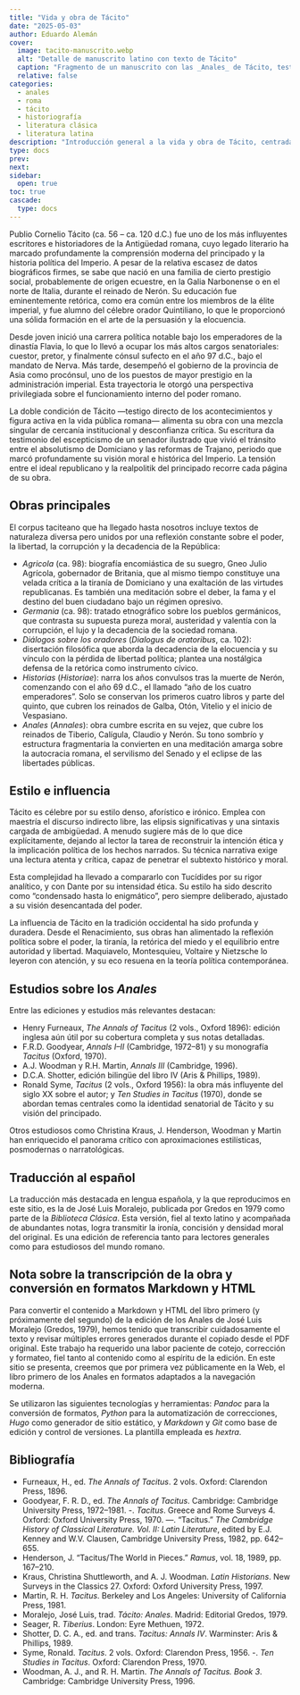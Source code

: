 ```yaml
---
title: "Vida y obra de Tácito"
date: "2025-05-03"
author: Eduardo Alemán
cover:
  image: tacito-manuscrito.webp
  alt: "Detalle de manuscrito latino con texto de Tácito"
  caption: "Fragmento de un manuscrito con las _Anales_ de Tácito, testimonio de su compleja transmisión textual."
  relative: false
categories:
  - anales
  - roma
  - tácito
  - historiografía
  - literatura clásica
  - literatura latina
description: "Introducción general a la vida y obra de Tácito, centrada en los Anales y acompañada de una bibliografía con ediciones y estudios fundamentales en inglés y español."
type: docs
prev:
next:
sidebar:
  open: true
toc: true
cascade:
  type: docs
---
```


Publio Cornelio Tácito (ca. 56 – ca. 120 d.C.) fue uno de los más influyentes escritores e historiadores de la Antigüedad romana, cuyo legado literario ha marcado profundamente la comprensión moderna del principado y la historia política del Imperio. A pesar de la relativa escasez de datos biográficos firmes, se sabe que nació en una familia de cierto prestigio social, probablemente de origen ecuestre, en la Galia Narbonense o en el norte de Italia, durante el reinado de Nerón. Su educación fue eminentemente retórica, como era común entre los miembros de la élite imperial, y fue alumno del célebre orador Quintiliano, lo que le proporcionó una sólida formación en el arte de la persuasión y la elocuencia.

Desde joven inició una carrera política notable bajo los emperadores de la dinastía Flavia, lo que lo llevó a ocupar los más altos cargos senatoriales: cuestor, pretor, y finalmente cónsul sufecto en el año 97 d.C., bajo el mandato de Nerva. Más tarde, desempeñó el gobierno de la provincia de Asia como procónsul, uno de los puestos de mayor prestigio en la administración imperial. Esta trayectoria le otorgó una perspectiva privilegiada sobre el funcionamiento interno del poder romano.

La doble condición de Tácito —testigo directo de los acontecimientos y figura activa en la vida pública romana— alimenta su obra con una mezcla singular de cercanía institucional y desconfianza crítica. Su escritura da testimonio del escepticismo de un senador ilustrado que vivió el tránsito entre el absolutismo de Domiciano y las reformas de Trajano, periodo que marcó profundamente su visión moral e histórica del Imperio. La tensión entre el ideal republicano y la realpolitik del principado recorre cada página de su obra.

## Obras principales

El corpus taciteano que ha llegado hasta nosotros incluye textos de naturaleza diversa pero unidos por una reflexión constante sobre el poder, la libertad, la corrupción y la decadencia de la República:

- _Agricola_ (ca. 98): biografía encomiástica de su suegro, Gneo Julio Agrícola, gobernador de Britania, que al mismo tiempo constituye una velada crítica a la tiranía de Domiciano y una exaltación de las virtudes republicanas. Es también una meditación sobre el deber, la fama y el destino del buen ciudadano bajo un régimen opresivo.
- _Germania_ (ca. 98): tratado etnográfico sobre los pueblos germánicos, que contrasta su supuesta pureza moral, austeridad y valentía con la corrupción, el lujo y la decadencia de la sociedad romana.
- _Diálogos sobre los oradores_ (_Dialogus de oratoribus_, ca. 102): disertación filosófica que aborda la decadencia de la elocuencia y su vínculo con la pérdida de libertad política; plantea una nostálgica defensa de la retórica como instrumento cívico.
- _Historias_ (_Historiae_): narra los años convulsos tras la muerte de Nerón, comenzando con el año 69 d.C., el llamado “año de los cuatro emperadores”. Solo se conservan los primeros cuatro libros y parte del quinto, que cubren los reinados de Galba, Otón, Vitelio y el inicio de Vespasiano.
- _Anales_ (_Annales_): obra cumbre escrita en su vejez, que cubre los reinados de Tiberio, Calígula, Claudio y Nerón. Su tono sombrío y estructura fragmentaria la convierten en una meditación amarga sobre la autocracia romana, el servilismo del Senado y el eclipse de las libertades públicas.

## Estilo e influencia

Tácito es célebre por su estilo denso, aforístico e irónico. Emplea con maestría el discurso indirecto libre, las elipsis significativas y una sintaxis cargada de ambigüedad. A menudo sugiere más de lo que dice explícitamente, dejando al lector la tarea de reconstruir la intención ética y la implicación política de los hechos narrados. Su técnica narrativa exige una lectura atenta y crítica, capaz de penetrar el subtexto histórico y moral.

Esta complejidad ha llevado a compararlo con Tucídides por su rigor analítico, y con Dante por su intensidad ética. Su estilo ha sido descrito como “condensado hasta lo enigmático”, pero siempre deliberado, ajustado a su visión desencantada del poder.

La influencia de Tácito en la tradición occidental ha sido profunda y duradera. Desde el Renacimiento, sus obras han alimentado la reflexión política sobre el poder, la tiranía, la retórica del miedo y el equilibrio entre autoridad y libertad. Maquiavelo, Montesquieu, Voltaire y Nietzsche lo leyeron con atención, y su eco resuena en la teoría política contemporánea.

## Estudios sobre los _Anales_

Entre las ediciones y estudios más relevantes destacan:

- Henry Furneaux, _The Annals of Tacitus_ (2 vols., Oxford 1896): edición inglesa aún útil por su cobertura completa y sus notas detalladas.
- F.R.D. Goodyear, _Annals I–II_ (Cambridge, 1972–81) y su monografía _Tacitus_ (Oxford, 1970).
- A.J. Woodman y R.H. Martin, _Annals III_ (Cambridge, 1996).
- D.C.A. Shotter, edición bilingüe del libro IV (Aris & Phillips, 1989).
- Ronald Syme, _Tacitus_ (2 vols., Oxford 1956): la obra más influyente del siglo XX sobre el autor; y _Ten Studies in Tacitus_ (1970), donde se abordan temas centrales como la identidad senatorial de Tácito y su visión del principado.

Otros estudiosos como Christina Kraus, J. Henderson, Woodman y Martin han enriquecido el panorama crítico con aproximaciones estilísticas, posmodernas o narratológicas.

## Traducción al español

La traducción más destacada en lengua española, y la que reproducimos en este sitio, es la de José Luis Moralejo, publicada por Gredos en 1979 como parte de la _Biblioteca Clásica_. Esta versión, fiel al texto latino y acompañada de abundantes notas, logra transmitir la ironía, concisión y densidad moral del original. Es una edición de referencia tanto para lectores generales como para estudiosos del mundo romano.

## Nota sobre la transcripción de la obra y conversión en formatos Markdown y HTML

Para convertir el contenido a Markdown y HTML del libro primero (y próximamente del segundo) de la edición de los Anales de José Luis Moralejo (Gredos, 1979), hemos tenido que transcribir cuidadosamente el texto y revisar múltiples errores generados durante el copiado desde el PDF original. Este trabajo ha requerido una labor paciente de cotejo, corrección y formateo, fiel tanto al contenido como al espíritu de la edición.
En este sitio se presenta, creemos que por primera vez públicamente en la Web, el libro primero de los Anales en formatos adaptados a la navegación moderna.

Se utilizaron las siguientes tecnologías y herramientas: _Pandoc_ para la conversión de formatos, _Python_ para la automatización de correcciones, _Hugo_ como generador de sitio estático, y _Markdown_ y _Git_ como base de edición y control de versiones. La plantilla empleada es _hextra_.

## Bibliografía

- Furneaux, H., ed. _The Annals of Tacitus_. 2 vols. Oxford: Clarendon Press, 1896.
- Goodyear, F. R. D., ed. _The Annals of Tacitus_. Cambridge: Cambridge University Press, 1972–1981.
  -. _Tacitus_. Greece and Rome Surveys 4. Oxford: Oxford University Press, 1970.
  —. “Tacitus.” _The Cambridge History of Classical Literature. Vol. II: Latin Literature_, edited by E.J. Kenney and W.V. Clausen, Cambridge University Press, 1982, pp. 642–655.
- Henderson, J. “Tacitus/The World in Pieces.” _Ramus_, vol. 18, 1989, pp. 167–210.
- Kraus, Christina Shuttleworth, and A. J. Woodman. _Latin Historians_. New Surveys in the Classics 27. Oxford: Oxford University Press, 1997.
- Martin, R. H. _Tacitus_. Berkeley and Los Angeles: University of California Press, 1981.
- Moralejo, José Luis, trad. _Tácito: Anales_. Madrid: Editorial Gredos, 1979.
- Seager, R. _Tiberius_. London: Eyre Methuen, 1972.
- Shotter, D. C. A., ed. and trans. _Tacitus: Annals IV_. Warminster: Aris & Phillips, 1989.
- Syme, Ronald. _Tacitus_. 2 vols. Oxford: Clarendon Press, 1956.
  -. _Ten Studies in Tacitus_. Oxford: Clarendon Press, 1970.
- Woodman, A. J., and R. H. Martin. _The Annals of Tacitus. Book 3_. Cambridge: Cambridge University Press, 1996.
